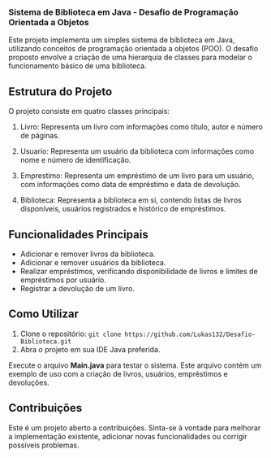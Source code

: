 ### Sistema de Biblioteca em Java - Desafio de Programação Orientada a Objetos

Este projeto implementa um simples sistema de biblioteca em Java, utilizando conceitos de programação orientada a objetos (POO). O desafio proposto envolve a criação de uma hierarquia de classes para modelar o funcionamento básico de uma biblioteca.

## Estrutura do Projeto
O projeto consiste em quatro classes principais:

1) Livro: Representa um livro com informações como título, autor e número de páginas.

2) Usuario: Representa um usuário da biblioteca com informações como nome e número de identificação.

3) Emprestimo: Representa um empréstimo de um livro para um usuário, com informações como data de empréstimo e data de devolução.

4) Biblioteca: Representa a biblioteca em si, contendo listas de livros disponíveis, usuários registrados e histórico de empréstimos.

## Funcionalidades Principais
- Adicionar e remover livros da biblioteca.
- Adicionar e remover usuários da biblioteca.
- Realizar empréstimos, verificando disponibilidade de livros e limites de empréstimos por usuário.
- Registrar a devolução de um livro.


## Como Utilizar
1) Clone o repositório:
``` git clone https://github.com/Lukas132/Desafio-Biblioteca.git ```
2) Abra o projeto em sua IDE Java preferida.

Execute o arquivo **Main.java** para testar o sistema. Este arquivo contém um exemplo de uso com a criação de livros, usuários, empréstimos e devoluções.

## Contribuições
Este é um projeto aberto a contribuições. Sinta-se à vontade para melhorar a implementação existente, adicionar novas funcionalidades ou corrigir possíveis problemas.
